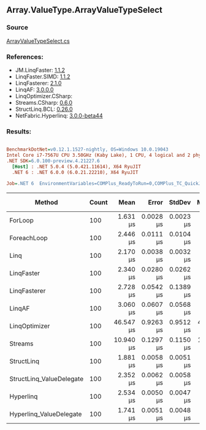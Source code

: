 ﻿## Array.ValueType.ArrayValueTypeSelect

### Source
[ArrayValueTypeSelect.cs](../LinqBenchmarks/Array/ValueType/ArrayValueTypeSelect.cs)

### References:
- JM.LinqFaster: [1.1.2](https://www.nuget.org/packages/JM.LinqFaster/1.1.2)
- LinqFaster.SIMD: [1.1.2](https://www.nuget.org/packages/LinqFaster.SIMD/1.0.3)
- LinqFasterer: [2.1.0](https://www.nuget.org/packages/LinqFasterer/2.1.0)
- LinqAF: [3.0.0.0](https://www.nuget.org/packages/LinqAF/3.0.0.0)
- LinqOptimizer.CSharp: [](https://www.nuget.org/packages/LinqOptimizer.CSharp/)
- Streams.CSharp: [0.6.0](https://www.nuget.org/packages/Streams.CSharp/0.6.0)
- StructLinq.BCL: [0.26.0](https://www.nuget.org/packages/StructLinq/0.26.0)
- NetFabric.Hyperlinq: [3.0.0-beta44](https://www.nuget.org/packages/NetFabric.Hyperlinq/3.0.0-beta44)

### Results:
``` ini

BenchmarkDotNet=v0.12.1.1527-nightly, OS=Windows 10.0.19043
Intel Core i7-7567U CPU 3.50GHz (Kaby Lake), 1 CPU, 4 logical and 2 physical cores
.NET SDK=6.0.100-preview.4.21227.6
  [Host] : .NET 5.0.4 (5.0.421.11614), X64 RyuJIT
  .NET 6 : .NET 6.0.0 (6.0.21.22210), X64 RyuJIT

Job=.NET 6  EnvironmentVariables=COMPlus_ReadyToRun=0,COMPlus_TC_QuickJitForLoops=1,COMPlus_TieredPGO=1  Runtime=.NET 6.0  

```
|                   Method | Count |      Mean |     Error |    StdDev |    Median | Ratio | RatioSD |   Gen 0 |   Gen 1 | Gen 2 | Allocated |
|------------------------- |------ |----------:|----------:|----------:|----------:|------:|--------:|--------:|--------:|------:|----------:|
|                  ForLoop |   100 |  1.631 μs | 0.0028 μs | 0.0023 μs |  1.632 μs |  1.00 |    0.00 |       - |       - |     - |         - |
|              ForeachLoop |   100 |  2.446 μs | 0.0111 μs | 0.0104 μs |  2.446 μs |  1.50 |    0.01 |       - |       - |     - |         - |
|                     Linq |   100 |  2.170 μs | 0.0038 μs | 0.0032 μs |  2.170 μs |  1.33 |    0.00 |  0.0496 |       - |     - |     104 B |
|               LinqFaster |   100 |  2.340 μs | 0.0280 μs | 0.0262 μs |  2.332 μs |  1.44 |    0.02 |  3.0670 |       - |     - |   6,424 B |
|             LinqFasterer |   100 |  2.728 μs | 0.0542 μs | 0.1389 μs |  2.653 μs |  1.64 |    0.05 |  3.0861 |       - |     - |   6,456 B |
|                   LinqAF |   100 |  3.060 μs | 0.0607 μs | 0.0568 μs |  3.049 μs |  1.87 |    0.04 |       - |       - |     - |         - |
|            LinqOptimizer |   100 | 46.547 μs | 0.9263 μs | 0.9512 μs | 46.410 μs | 28.56 |    0.65 | 57.6782 | 19.2261 |     - | 156,603 B |
|                  Streams |   100 | 10.940 μs | 0.1297 μs | 0.1150 μs | 10.954 μs |  6.70 |    0.07 |  0.3815 |       - |     - |     824 B |
|               StructLinq |   100 |  1.881 μs | 0.0058 μs | 0.0051 μs |  1.881 μs |  1.15 |    0.00 |  0.0153 |       - |     - |      32 B |
| StructLinq_ValueDelegate |   100 |  2.352 μs | 0.0062 μs | 0.0058 μs |  2.353 μs |  1.44 |    0.00 |       - |       - |     - |         - |
|                Hyperlinq |   100 |  2.534 μs | 0.0050 μs | 0.0047 μs |  2.534 μs |  1.55 |    0.00 |       - |       - |     - |         - |
|  Hyperlinq_ValueDelegate |   100 |  1.741 μs | 0.0051 μs | 0.0048 μs |  1.740 μs |  1.07 |    0.00 |       - |       - |     - |         - |
